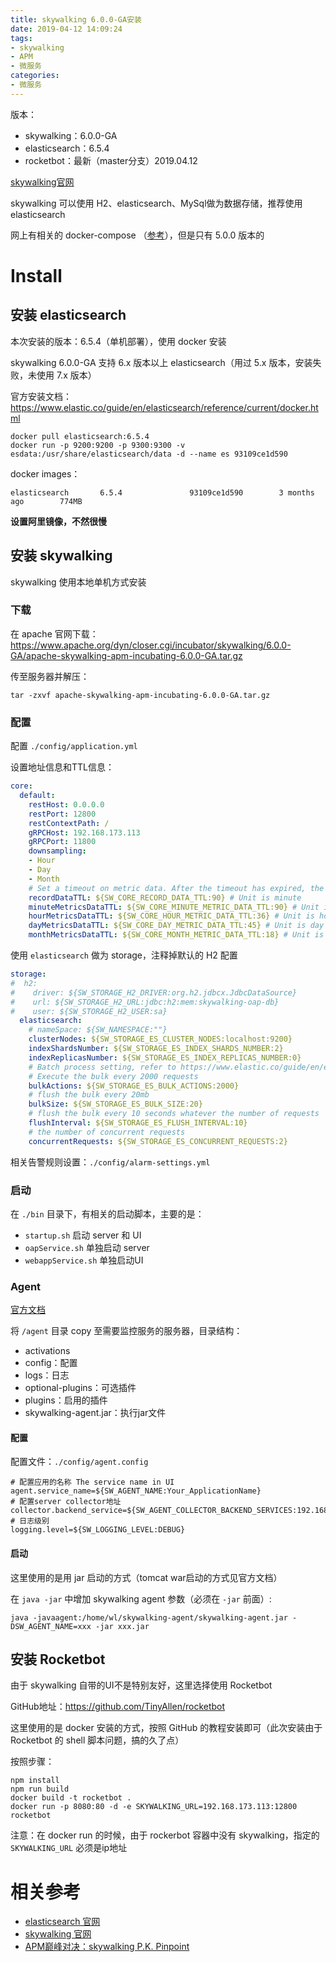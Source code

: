 ```yaml
---
title: skywalking 6.0.0-GA安装
date: 2019-04-12 14:09:24
tags:
- skywalking
- APM
- 微服务
categories:
- 微服务
---
```


版本：

- skywalking：6.0.0-GA
- elasticsearch：6.5.4
- rocketbot：最新（master分支）2019.04.12

[skywalking官网](http://skywalking.apache.org/)

skywalking 可以使用 H2、elasticsearch、MySql做为数据存储，推荐使用 elasticsearch

网上有相关的 docker-compose （[参考](https://www.jianshu.com/p/c0dde94585bb)），但是只有 5.0.0 版本的

# Install

## 安装 elasticsearch

本次安装的版本：6.5.4（单机部署），使用 docker 安装

skywalking 6.0.0-GA 支持 6.x 版本以上 elasticsearch（用过 5.x 版本，安装失败，未使用 7.x 版本）

官方安装文档：https://www.elastic.co/guide/en/elasticsearch/reference/current/docker.html

```
docker pull elasticsearch:6.5.4
docker run -p 9200:9200 -p 9300:9300 -v esdata:/usr/share/elasticsearch/data -d --name es 93109ce1d590
```

docker images：

```
elasticsearch       6.5.4               93109ce1d590        3 months ago        774MB
```

**设置阿里镜像，不然很慢**

## 安装 skywalking

skywalking 使用本地单机方式安装

### 下载

在 apache 官网下载：https://www.apache.org/dyn/closer.cgi/incubator/skywalking/6.0.0-GA/apache-skywalking-apm-incubating-6.0.0-GA.tar.gz

传至服务器并解压：

```
tar -zxvf apache-skywalking-apm-incubating-6.0.0-GA.tar.gz
```

### 配置

配置 `./config/application.yml` 

设置地址信息和TTL信息：

```yaml
core:
  default:
    restHost: 0.0.0.0
    restPort: 12800
    restContextPath: /
    gRPCHost: 192.168.173.113
    gRPCPort: 11800
    downsampling:
    - Hour
    - Day
    - Month
    # Set a timeout on metric data. After the timeout has expired, the metric data will automatically be deleted.
    recordDataTTL: ${SW_CORE_RECORD_DATA_TTL:90} # Unit is minute
    minuteMetricsDataTTL: ${SW_CORE_MINUTE_METRIC_DATA_TTL:90} # Unit is minute
    hourMetricsDataTTL: ${SW_CORE_HOUR_METRIC_DATA_TTL:36} # Unit is hour
    dayMetricsDataTTL: ${SW_CORE_DAY_METRIC_DATA_TTL:45} # Unit is day
    monthMetricsDataTTL: ${SW_CORE_MONTH_METRIC_DATA_TTL:18} # Unit is month
```

使用 `elasticsearch` 做为 storage，注释掉默认的 H2 配置

```yml
storage:
#  h2:
#    driver: ${SW_STORAGE_H2_DRIVER:org.h2.jdbcx.JdbcDataSource}
#    url: ${SW_STORAGE_H2_URL:jdbc:h2:mem:skywalking-oap-db}
#    user: ${SW_STORAGE_H2_USER:sa}
  elasticsearch:
    # nameSpace: ${SW_NAMESPACE:""}
    clusterNodes: ${SW_STORAGE_ES_CLUSTER_NODES:localhost:9200}
    indexShardsNumber: ${SW_STORAGE_ES_INDEX_SHARDS_NUMBER:2}
    indexReplicasNumber: ${SW_STORAGE_ES_INDEX_REPLICAS_NUMBER:0}
    # Batch process setting, refer to https://www.elastic.co/guide/en/elasticsearch/client/java-api/5.5/java-docs-bulk-processor.html
    # Execute the bulk every 2000 requests
    bulkActions: ${SW_STORAGE_ES_BULK_ACTIONS:2000} 
    # flush the bulk every 20mb
    bulkSize: ${SW_STORAGE_ES_BULK_SIZE:20} 
    # flush the bulk every 10 seconds whatever the number of requests
    flushInterval: ${SW_STORAGE_ES_FLUSH_INTERVAL:10} 
    # the number of concurrent requests
    concurrentRequests: ${SW_STORAGE_ES_CONCURRENT_REQUESTS:2} 

```

相关告警规则设置：`./config/alarm-settings.yml`

### 启动

在 `./bin` 目录下，有相关的启动脚本，主要的是：

- `startup.sh` 启动 server 和 UI
- `oapService.sh` 单独启动 server
- `webappService.sh` 单独启动UI

### Agent

[官方文档](https://github.com/apache/incubator-skywalking/blob/v6.0.0-GA/docs/en/setup/service-agent/java-agent/README.md)

将 `/agent` 目录 copy 至需要监控服务的服务器，目录结构：

- activations
- config：配置
- logs：日志
- optional-plugins：可选插件
- plugins：启用的插件
- skywalking-agent.jar：执行jar文件

#### 配置

配置文件：`./config/agent.config`

```properties
# 配置应用的名称 The service name in UI
agent.service_name=${SW_AGENT_NAME:Your_ApplicationName}
# 配置server collector地址
collector.backend_service=${SW_AGENT_COLLECTOR_BACKEND_SERVICES:192.168.173.113:11800}
# 日志级别
logging.level=${SW_LOGGING_LEVEL:DEBUG}
```

#### 启动

这里使用的是用 jar 启动的方式（tomcat war启动的方式见官方文档）

在 `java -jar` 中增加 skywalking agent 参数（必须在 `-jar` 前面）:

```
java -javaagent:/home/wl/skywalking-agent/skywalking-agent.jar -DSW_AGENT_NAME=xxx -jar xxx.jar
```

## 安装 Rocketbot

由于 skywalking 自带的UI不是特别友好，这里选择使用 Rocketbot

GitHub地址：https://github.com/TinyAllen/rocketbot

这里使用的是 docker 安装的方式，按照 GitHub 的教程安装即可（此次安装由于 Rocketbot 的 shell 脚本问题，搞的久了点）

按照步骤：

```
npm install
npm run build
docker build -t rocketbot .
docker run -p 8080:80 -d -e SKYWALKING_URL=192.168.173.113:12800 rocketbot
```

注意：在 docker run 的时候，由于 rockerbot 容器中没有 skywalking，指定的 `SKYWALKING_URL` 必须是ip地址

# 相关参考

- [elasticsearch 官网](https://www.elastic.co/)
- [skywalking 官网](http://skywalking.apache.org/)
- [APM巅峰对决：skywalking P.K. Pinpoint](http://skywalking.apache.org/zh/blog/2019-02-24-skywalking-pk-pinpoint.html)